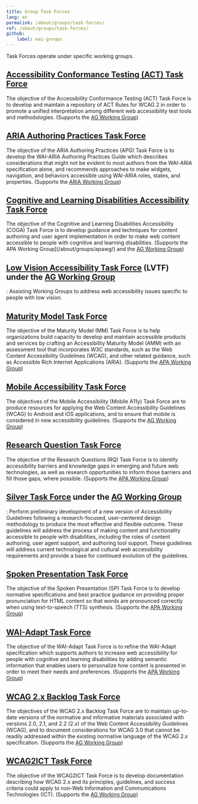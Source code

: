 ```yaml
---
title: Group Task Forces
lang: en
permalink: /about/groups/task-forces/
ref: /about/groups/task-forces/
github:
    label: wai-groups
---
```


Task Forces operate under specific working groups.

## [Accessibility Conformance Testing (ACT) Task Force](/about/groups/task-forces/conformance-testing/)

The objective of the Accessibility Conformance Testing (ACT) Task Force is to develop and maintain a repository of ACT Rules for WCAG 2 in order to promote a unified interpretation among different web accessibility test tools and methodologies.
(Supports the [AG Working Group](/about/groups/agwg/))

## [ARIA Authoring Practices Task Force](/about/groups/task-forces/practices/)

The objective of the ARIA Authoring Practices (APG) Task Force is to develop the WAI-ARIA Authoring Practices Guide which describes considerations that might not be evident to most authors from the WAI-ARIA specification alone, and recommends approaches to make widgets, navigation, and behaviors accessible using WAI-ARIA roles, states, and properties.
(Supports the [ARIA Working Group](/about/groups/ariawg/))

## [Cognitive and Learning Disabilities Accessibility Task Force](/about/groups/task-forces/coga/)

The objective of the Cognitive and Learning Disabilities Accessibility (COGA) Task Force is to develop guidance and techniques for content authoring and user agent implementation in order to make web content accessible to people with cognitive and learning disabilities. 
(Supports the APA Working Group](/about/groups/apawg/) and the [AG Working Group](/about/groups/agwg/))

## [Low Vision Accessibility Task Force](/about/groups/task-forces/low-vision-a11y-tf/) (LVTF) under the [AG Working Group](/about/groups/agwg/)

:   Assisting Working Groups to address web accessibility issues
    specific to people with low vision.

## [Maturity Model Task Force](/about/groups/task-forces/maturity-model/)

The objective of the Maturity Model (MM) Task Force is to help organizations build capacity to develop and maintain accessible products and services by crafting an Accessibility Maturity Model (AMM) with an assessment tool that incorporates W3C standards, such as the Web Content Accessibility Guidelines (WCAG), and other related guidance, such as Accessible Rich Internet Applications (ARIA). 
(Supports the [APA Working Group](/about/groups/apawg/))

## [Mobile Accessibility Task Force](/about/groups/task-forces/matf/)

The objectives of the Mobile Accessibility (Mobile A11y) Task Force are to produce resources for applying the Web Content Accessibility Guidelines (WCAG) to Android and iOS applications, and to ensure that mobile is considered in new accessibility guidelines. 
(Supports the [AG Working Group](/about/groups/agwg/))

## [Research Question Task Force](/about/groups/task-forces/research-questions/)

The objective of the Research Questions (RQ) Task Force is to identify accessibility barriers and knowledge gaps in emerging and future web technologies, as well as research opportunities to inform those barriers and fill those gaps, where possible.
(Supports the [APA Working Group](/about/groups/apawg/))

## [Silver Task Force](/about/groups/task-forces/silver/) under the [AG Working Group](/about/groups/agwg/)

:   Perform preliminary development of a new version of Accessibility
    Guidelines following a research-focused, user-centered design
    methodology to produce the most effective and flexible outcome.
    These guidelines will address the process of making content and
    functionality accessible to people with disabilities, including the
    roles of content authoring, user agent support, and authoring tool
    support. These guidelines will address current technological and
    cultural web accessibility requirements and provide a base for
    continued evolution of the guidelines.
    
## [Spoken Presentation Task Force](/about/groups/task-forces/pronunciation/)

The objective of the Spoken Presentation (SP) Task Force is to develop normative specifications and best practice guidance on providing proper pronunciation for HTML content so that words are pronounced correctly when using text-to-speech (TTS) synthesis.
(Supports the [APA Working Group](/about/groups/apawg/))

## [WAI-Adapt Task Force](/about/groups/task-forces/adapt/)

The objective of the WAI-Adapt Task Force is to refine the WAI-Adapt specification which supports authors to increase web accessibility for people with cognitive and learning disabilities by adding semantic information that enables users to personalize how content is presented in order to meet their needs and preferences.
(Supports the [APA Working Group](/about/groups/apawg/))

## [WCAG 2.x Backlog Task Force](/about/groups/task-forces/wcag2x-backlog/)

The objectives of the WCAG 2.x Backlog Task Force are to maintain up-to-date versions of the normative and informative materials associated with versions 2.0, 2.1, and 2.2 (2.x) of the Web Content Accessibility Guidelines (WCAG), and to document considerations for WCAG 3.0 that cannot be readily addressed within the existing normative language of the WCAG 2.x specification.
(Supports the [AG Working Group](/about/groups/agwg/))

## [WCAG2ICT Task Force](/about/groups/task-forces/wcag2ict/)

The objective of the WCAG2ICT Task Force is to develop documentation describing how WCAG 2.x and its principles, guidelines, and success criteria could apply to non-Web Information and Communications Technologies (ICT). 
(Supports the [AG Working Group](/about/groups/agwg/))